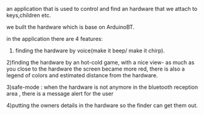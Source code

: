 an application that is used to control and find an hardware that we attach to keys,children etc.

we built the hardware which is base on ArduinoBT.

in the application there are 4 features:

1) finding the hardware by voice(make it beep/ make it chirp).

2)finding the hardware by an hot-cold game, with a nice view- as much as you close to the hardware the screen became more red, there is also a legend of colors and estimated distance from the hardware.

3)safe-mode : when the hardware is not anymore in the bluetooth reception area , there is a message alert for the user

4)putting the owners details in the hardware so the finder can get them out.
